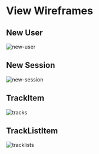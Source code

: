 # View Wireframes

## New User
![new-user]

## New Session
![new-session]

## TrackItem
![tracks]

## TrackListItem
![tracklists]



[new-user]: ./wireframes/new_user.png
[new-session]: ./wireframes/new_session.png
[tracks]: ./wireframes/track.png
[tracklists]: ./wireframes/tracklists.png
